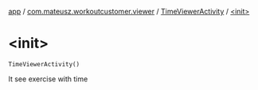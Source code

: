 [app](../../index.md) / [com.mateusz.workoutcustomer.viewer](../index.md) / [TimeViewerActivity](index.md) / [&lt;init&gt;](./-init-.md)

# &lt;init&gt;

`TimeViewerActivity()`

It see exercise with time

